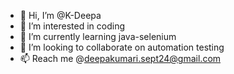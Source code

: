 - 👋 Hi, I’m @K-Deepa
- 👀 I’m interested in coding
- 🌱 I’m currently learning java-selenium
- 💞️ I’m looking to collaborate on automation testing
- 📫 Reach me @deepakumari.sept24@gmail.com

<!---
K-Deepa/K-Deepa is a ✨ special ✨ repository because its `README.md` (this file) appears on your GitHub profile.
You can click the Preview link to take a look at your changes.
--->
